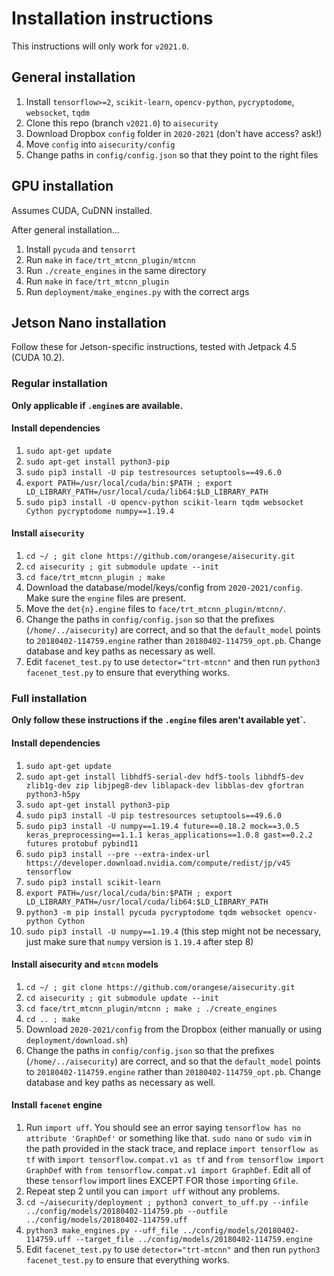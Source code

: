 # Installation instructions
This instructions will only work for `v2021.0`.

## General installation
1. Install `tensorflow>=2`, `scikit-learn`, `opencv-python`, `pycryptodome`, `websocket`, `tqdm`
2. Clone this repo (branch `v2021.0`) to `aisecurity`
3. Download Dropbox `config` folder in `2020-2021` (don't have access? ask!)
4. Move `config` into `aisecurity/config`
5. Change paths in `config/config.json` so that they point to the right files

## GPU installation
Assumes CUDA, CuDNN installed.

After general installation...
1. Install `pycuda` and `tensorrt`
2. Run `make` in `face/trt_mtcnn_plugin/mtcnn`
3. Run `./create_engines` in the same directory
4. Run `make` in `face/trt_mtcnn_plugin`
5. Run `deployment/make_engines.py` with the correct args

## Jetson Nano installation
Follow these for Jetson-specific instructions, tested with Jetpack 4.5 (CUDA 10.2).

### Regular installation
**Only applicable if `.engine`s are available.**

#### Install dependencies
1. `sudo apt-get update`
2. `sudo apt-get install python3-pip`
3. `sudo pip3 install -U pip testresources setuptools==49.6.0`
4. `export PATH=/usr/local/cuda/bin:$PATH ; export LD_LIBRARY_PATH=/usr/local/cuda/lib64:$LD_LIBRARY_PATH`
5. `sudo pip3 install -U opencv-python scikit-learn tqdm websocket Cython pycryptodome numpy==1.19.4`

#### Install `aisecurity`
1. `cd ~/ ; git clone https://github.com/orangese/aisecurity.git`
2. `cd aisecurity ; git submodule update --init`
3. `cd face/trt_mtcnn_plugin ; make`
4. Download the database/model/keys/config from `2020-2021/config`. Make sure the `engine` files are present.
5. Move the `det{n}.engine` files to `face/trt_mtcnn_plugin/mtcnn/`.
6. Change the paths in `config/config.json` so that the prefixes (`/home/../aisecurity`) are correct, and so that the `default_model` points to `20180402-114759.engine` rather than `20180402-114759_opt.pb`. Change database and key paths as necessary as well.
7. Edit `facenet_test.py` to use `detector="trt-mtcnn"` and then run `python3 facenet_test.py` to ensure that everything works.

### Full installation
**Only follow these instructions if the `.engine` files aren't available yet`.**

#### Install dependencies
1. `sudo apt-get update`
2. `sudo apt-get install libhdf5-serial-dev hdf5-tools libhdf5-dev zlib1g-dev zip libjpeg8-dev liblapack-dev libblas-dev gfortran python3-h5py`
3. `sudo apt-get install python3-pip`
4. `sudo pip3 install -U pip testresources setuptools==49.6.0`
5. `sudo pip3 install -U numpy==1.19.4 future==0.18.2 mock==3.0.5 keras_preprocessing==1.1.1 keras_applications==1.0.8 gast==0.2.2 futures protobuf pybind11`
6. `sudo pip3 install --pre --extra-index-url https://developer.download.nvidia.com/compute/redist/jp/v45 tensorflow`
7. `sudo pip3 install scikit-learn`
8. `export PATH=/usr/local/cuda/bin:$PATH ; export LD_LIBRARY_PATH=/usr/local/cuda/lib64:$LD_LIBRARY_PATH`
9. `python3 -m pip install pycuda pycryptodome tqdm websocket opencv-python Cython`
10. `sudo pip3 install -U numpy==1.19.4` (this step might not be necessary, just make sure that `numpy` version is `1.19.4` after step 8)

#### Install aisecurity and `mtcnn` models
1. `cd ~/ ; git clone https://github.com/orangese/aisecurity.git`
2. `cd aisecurity ; git submodule update --init`
3. `cd face/trt_mtcnn_plugin/mtcnn ; make ; ./create_engines`
4. `cd .. ; make`
5. Download `2020-2021/config` from the Dropbox (either manually or using `deployment/download.sh`)
6. Change the paths in `config/config.json` so that the prefixes (`/home/../aisecurity`) are correct, and so that the `default_model` points to `20180402-114759.engine` rather than `20180402-114759_opt.pb`. Change database and key paths as necessary as well.

#### Install `facenet` engine
1. Run `import uff`. You should see an error saying `tensorflow has no attribute 'GraphDef'` or something like that. `sudo nano` or `sudo vim` in the path provided in the stack trace, and replace `import tensorflow as tf` with `import tensorflow.compat.v1 as tf` and `from tensorflow import GraphDef` with `from tensorflow.compat.v1 import GraphDef`. Edit all of these `tensorflow` import lines EXCEPT FOR those `import`ing `Gfile`.
2. Repeat step 2 until you can `import uff` without any problems.
3. `cd ~/aisecurity/deployment ; python3 convert_to_uff.py --infile ../config/models/20180402-114759.pb --outfile ../config/models/20180402-114759.uff`
4. `python3 make_engines.py --uff_file ../config/models/20180402-114759.uff --target_file ../config/models/20180402-114759.engine`
5. Edit `facenet_test.py` to use `detector="trt-mtcnn"` and then run `python3 facenet_test.py` to ensure that everything works.
